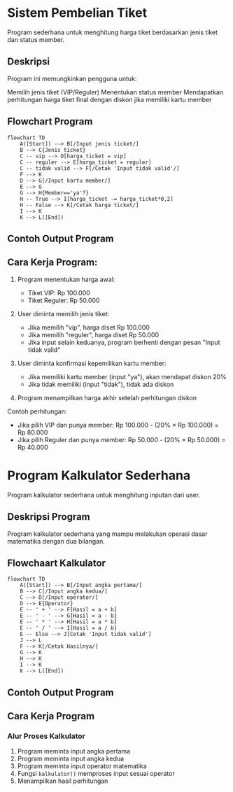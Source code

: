 # Sistem Pembelian Tiket
Program sederhana untuk menghitung harga tiket berdasarkan jenis tiket dan status member.

## Deskripsi
Program ini memungkinkan pengguna untuk:

Memilih jenis tiket (VIP/Reguler)
Menentukan status member
Mendapatkan perhitungan harga tiket final dengan diskon jika memiliki kartu member

## Flowchart Program
````mermaid
flowchart TD
    A([Start]) --> B[/Input jenis ticket/]
    B --> C{Jenis ticket}
    C -- vip --> D[harga_ticket = vip]
    C -- reguler --> E[harga_ticket = reguler]
    C -- tidak valid --> F[/Cetak 'Input tidak valid'/]
    F --> K
    D --> G[/Input kartu member/]
    E --> G
    G --> H{Member=='ya'?}
    H -- True --> I[harga_ticket -= harga_ticket*0,2]
    H -- False --> K[/Cetak harga ticket/]
    I --> K
    K --> L([End])

````

## Contoh Output Program




## Cara Kerja Program:

1. Program menentukan harga awal:
   - Tiket VIP: Rp 100.000
   - Tiket Reguler: Rp 50.000

2. User diminta memilih jenis tiket:
   - Jika memilih "vip", harga diset Rp 100.000
   - Jika memilih "reguler", harga diset Rp 50.000
   - Jika input selain keduanya, program berhenti dengan pesan "Input tidak valid"

3. User diminta konfirmasi kepemilikan kartu member:
   - Jika memiliki kartu member (input "ya"), akan mendapat diskon 20%
   - Jika tidak memiliki (input "tidak"), tidak ada diskon

4. Program menampilkan harga akhir setelah perhitungan diskon

Contoh perhitungan:
- Jika pilih VIP dan punya member:
  Rp 100.000 - (20% × Rp 100.000) = Rp 80.000
- Jika pilih Reguler dan punya member:
  Rp 50.000 - (20% × Rp 50.000) = Rp 40.000




# Program Kalkulator Sederhana
Program kalkulator sederhana untuk menghitung inputan dari user.

## Deskripsi Program
Program kalkulator sederhana yang mampu melakukan operasi dasar matematika dengan dua bilangan.

## Flowchaart Kalkulator


````mermaid
flowchart TD
    A([Start]) --> B[/Input angka pertama/]
    B --> C[/Input angka kedua/]
    C --> D[/Input operator/]
    D --> E{Operator}
    E -- ' + ' --> F[Hasil = a + b]
    E -- ' - ' --> G[Hasil = a - b]
    E -- ' * ' --> H[Hasil = a * b]
    E -- ' / ' --> I[Hasil = a / b]
    E -- Else --> J[Cetak 'Input tidak valid']
    J --> L
    F --> K[/Cetak Hasilnya/]
    G --> K
    H --> K
    I --> K
    K --> L([End])

````

## Contoh Output Program


## Cara Kerja Program

### Alur Proses Kalkulator
1. Program meminta input angka pertama
2. Program meminta input angka kedua
3. Program meminta input operator matematika
4. Fungsi `kalkulator()` memproses input sesuai operator
5. Menampilkan hasil perhitungan

